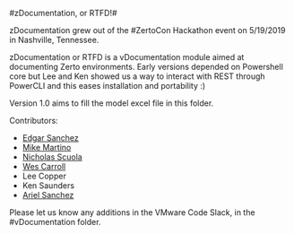 #zDocumentation, or RTFD!#

zDocumentation grew out of the #ZertoCon Hackathon event on 5/19/2019 in Nashville, Tennessee.

zDocumentation or RTFD is a vDocumentation module aimed at documenting Zerto environments. Early versions depended on Powershell core but Lee and Ken showed us a way to interact with REST through PowerCLI and this eases installation and portability :)

Version 1.0 aims to fill the model excel file in this folder.

Contributors:

- [Edgar Sanchez](https://twitter.com/edmsanchez13)  
- [Mike Martino](https://twitter.com/wildcard78)  
- [Nicholas Scuola](https://twitter.com/nscuola)  
- [Wes Carroll](https://twitter.com/WesCarrollTech)  
- Lee Copper  
- Ken Saunders  
- [Ariel Sanchez](https://twitter.com/arielsanchezmor)  

Please let us know any additions in the VMware Code Slack, in the #vDocumentation folder.
